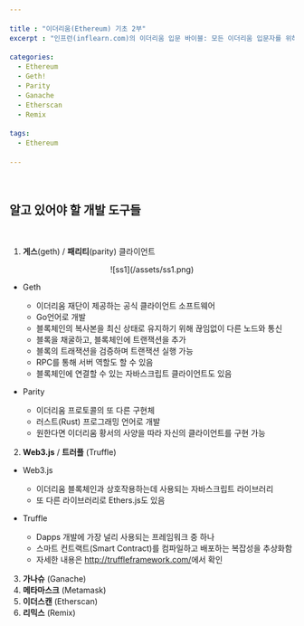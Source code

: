 ```yaml
---

title : "이더리움(Ethereum) 기초 2부"
excerpt : "인프런(inflearn.com)의 이더리움 입문 바이블: 모든 이더리움 입문자를 위하여를 수강하며 정리한 내용 2부. 이더리움에 관련된 알고 있어야 할 개발 도구들에 관해 다룬 포스팅"

categories:
  - Ethereum
  - Geth!
  - Parity
  - Ganache
  - Etherscan
  - Remix

tags:
  - Ethereum

---
```

<br/>

알고 있어야 할 개발 도구들   
------------------------

<br/>

1. **게스**(geth) / **패리티**(parity) 클라이언트   

<center>
![ss1](/assets/ss1.png)
</center>

  - Geth
    - 이더리움 재단이 제공하는 공식 클라이언트 소프트웨어
    - Go언어로 개발
    - 블록체인의 복사본을 최신 상태로 유지하기 위해 끊임없이 다른 노드와 통신
    - 블록을 채굴하고, 블록체인에 트랜잭션을 추가
    - 블록의 트래잭션을 검증하며 트랜잭션 실행 가능
    - RPC를 통해 서버 역할도 할 수 있음
    - 블록체인에 연결할 수 있는 자바스크립트 클라이언트도 있음   


  - Parity
    - 이더리움 프로토콜의 또 다른 구현체
    - 러스트(Rust) 프로그래밍 언어로 개발
    - 원한다면 이더리움 황서의 사양을 따라 자신의 클라이언트를 구현 가능   


2. **Web3.js** / **트러플** (Truffle)   

  - Web3.js
    - 이더리움 블록체인과 상호작용하는데 사용되는 자바스크립트 라이브러리
    - 또 다른 라이브러리로 Ethers.js도 있음   

  - Truffle
    - Dapps 개발에 가장 널리 사용되는 프레임워크 중 하나
    - 스마트 컨트랙트(Smart Contract)를 컴파일하고 배포하는 복잡성을 추상화함
    - 자세한 내용은 <http://truffleframework.com/>에서 확인



3. **가나슈** (Ganache)
4. **메타마스크** (Metamask)
5. **이더스캔** (Etherscan)
6. **리믹스** (Remix)
